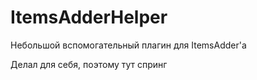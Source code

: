 # ItemsAdderHelper

Небольшой вспомогательный плагин для ItemsAdder'а

Делал для себя, поэтому тут спринг